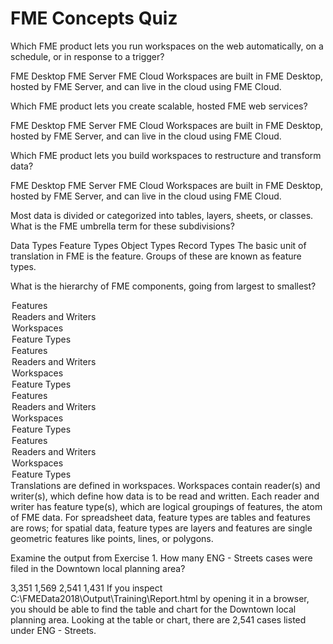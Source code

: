 # FME Concepts Quiz

<quiz name="">
  <question>
    <p>
      Which FME product lets you run workspaces on the web automatically, on a schedule, or in response to a trigger?
    </p>
      <answer>FME Desktop</answer>
      <answer correct>FME Server</answer>
      <answer>FME Cloud</answer>
    <explanation>Workspaces are built in FME Desktop, hosted by FME Server, and can live in the cloud using FME Cloud.</explanation>
  </question>
  <question>
    <p>
      Which FME product lets you create scalable, hosted FME web services?
    </p>
      <answer>FME Desktop</answer>
      <answer>FME Server</answer>
      <answer correct>FME Cloud</answer>
    <explanation>Workspaces are built in FME Desktop, hosted by FME Server, and can live in the cloud using FME Cloud.</explanation>
  </question>
  <question>
    <p>
      Which FME product lets you build workspaces to restructure and transform data?
    </p>
      <answer correct>FME Desktop</answer>
      <answer>FME Server</answer>
      <answer>FME Cloud</answer>
    <explanation>Workspaces are built in FME Desktop, hosted by FME Server, and can live in the cloud using FME Cloud.</explanation>
  </question>
  <question>
    <p>
      Most data is divided or categorized into tables, layers, sheets, or classes. What is the FME umbrella term for these subdivisions?
    </p>
    <answer>Data Types</answer>
    <answer correct>Feature Types</answer>
    <answer>Object Types</answer>
    <answer>Record Types</answer>
    <explanation>The basic unit of translation in FME is the feature. Groups of these are known as feature types.</explanation>
  </question>
  <question>
    <p>What is the hierarchy of FME components, going from largest to smallest?</p>
    <answer>
        <option>Features</option>
        <option>Readers and Writers</option>
        <option correct>Workspaces</option>
        <option>Feature Types</option>
    </answer>
    <answer>
        <option>Features</option>
        <option correct>Readers and Writers</option>
        <option>Workspaces</option>
        <option>Feature Types</option>
    </answer>
    <answer>
        <option>Features</option>
        <option>Readers and Writers</option>
        <option>Workspaces</option>
        <option correct>Feature Types</option>
    </answer>
    <answer>
        <option correct>Features</option>
        <option>Readers and Writers</option>
        <option>Workspaces</option>
        <option>Feature Types</option>
    </answer>
    <explanation>
      Translations are defined in workspaces. Workspaces contain reader(s) and writer(s), which define how data is to be read and written. Each reader and writer has feature type(s), which are logical groupings of features, the atom of FME data. For spreadsheet data, feature types are tables and features are rows; for spatial data, feature types are layers and features are single geometric features like points, lines, or polygons.
    </explanation>
  </question>
  <question>
    <p>Examine the output from Exercise 1. How many ENG - Streets cases were filed in the Downtown local planning area?</p>
    <answer>3,351</answer>
    <answer>1,569</answer>
    <answer correct>2,541</answer>
    <answer>1,431</answer>
    <explanation>
      If you inspect C:\FMEData2018\Output\Training\Report.html by opening it in a browser, you should be able to find the table and chart for the Downtown local planning area. Looking at the table or chart, there are 2,541 cases listed under ENG - Streets.
    </explanation>
  </question>
</quiz>
